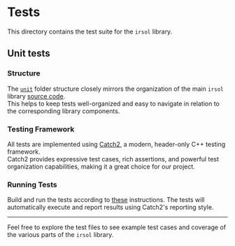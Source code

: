 # Tests

This directory contains the test suite for the `irsol` library.

## Unit tests
### Structure

The [`unit`](./unit) folder structure closely mirrors the organization of the main `irsol` library [source code](../irsol/).  
This helps to keep tests well-organized and easy to navigate in relation to the corresponding library components.

### Testing Framework

All tests are implemented using [Catch2](https://github.com/catchorg/Catch2), a modern, header-only C++ testing framework.  
Catch2 provides expressive test cases, rich assertions, and powerful test organization capabilities, making it a great choice for our project.

### Running Tests

Build and run the tests according to [these](../../docs/development-environmnet-configuration/README.md#building-steps) instructions. The tests will automatically execute and report results using Catch2's reporting style.

---

Feel free to explore the test files to see example test cases and coverage of the various parts of the `irsol` library.
